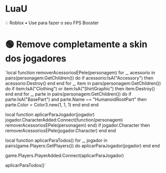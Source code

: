 # LuaU
💡 Roblox • Use para fazer o seu FPS Booster
# 🟢 Remove completamente a skin dos jogadores 
`local function removerAcessoriosEPele(personagem)
    for _, acessorio in pairs(personagem:GetChildren()) do
        if acessorio:IsA("Accessory") then
            acessorio:Destroy()
        end
    end
    for _, item in pairs(personagem:GetChildren()) do
        if item:IsA("Clothing") or item:IsA("ShirtGraphic") then
            item:Destroy()
        end
    end
    for _, parte in pairs(personagem:GetChildren()) do
        if parte:IsA("BasePart") and parte.Name ~= "HumanoidRootPart" then
            parte.Color = Color3.new(1, 1, 1)
        end
    end
end

local function aplicarParaJogador(jogador)
    jogador.CharacterAdded:Connect(function(personagem)
        removerAcessoriosEPele(personagem)
    end)
    if jogador.Character then
        removerAcessoriosEPele(jogador.Character)
    end
end

local function aplicarParaTodos()
    for _, jogador in pairs(game.Players:GetPlayers()) do
        aplicarParaJogador(jogador)
    end
end

game.Players.PlayerAdded:Connect(aplicarParaJogador)

aplicarParaTodos()`
